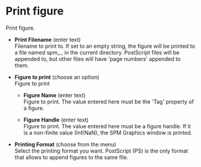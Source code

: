 # Print figure  
Print figure.  

* **Print Filename** (enter text)  
Filename to print to. If set to an empty string, the figure will be printed to a file named spm_*.*, in the current directory. PostScript files will be appended to, but other files will have 'page numbers' appended to them.  

* **Figure to print** (choose an option)  
Figure to print  

    * **Figure Name** (enter text)  
    Figure to print. The value entered here must be the 'Tag' property of a figure.  

    * **Figure Handle** (enter text)  
    Figure to print. The value entered here must be a figure handle. If it is a non-finite value (Inf/NaN), the SPM Graphics window is printed.  

* **Printing Format** (choose from the menu)  
Select the printing format you want. PostScript (PS) is the only format that allows to append figures to the same file.  
